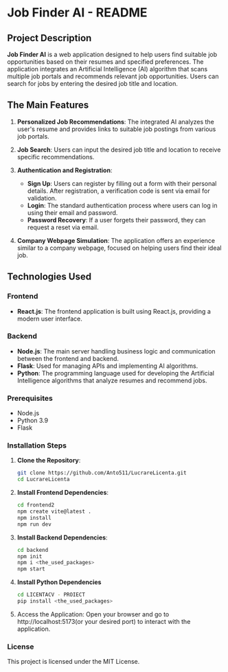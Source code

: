 # Job Finder AI - README

## Project Description

**Job Finder AI** is a web application designed to help users find suitable job opportunities based on their resumes and specified preferences. The application integrates an Artificial Intelligence (AI) algorithm that scans multiple job portals and recommends relevant job opportunities. Users can search for jobs by entering the desired job title and location.

## The Main Features

1. **Personalized Job Recommendations**: The integrated AI analyzes the user's resume and provides links to suitable job postings from various job portals.

2. **Job Search**: Users can input the desired job title and location to receive specific recommendations.

3. **Authentication and Registration**:
   - **Sign Up**: Users can register by filling out a form with their personal details. After registration, a verification code is sent via email for validation.
   - **Login**: The standard authentication process where users can log in using their email and password.
   - **Password Recovery**: If a user forgets their password, they can request a reset via email.

4. **Company Webpage Simulation**: The application offers an experience similar to a company webpage, focused on helping users find their ideal job.

## Technologies Used

### Frontend
- **React.js**: The frontend application is built using React.js, providing a modern user interface.

### Backend
- **Node.js**: The main server handling business logic and communication between the frontend and backend.
- **Flask**: Used for managing APIs and implementing AI algorithms.
- **Python**: The programming language used for developing the Artificial Intelligence algorithms that analyze resumes and recommend jobs.

### Prerequisites
- Node.js
- Python 3.9
- Flask

### Installation Steps

1. **Clone the Repository**:
   ```bash
   git clone https://github.com/Anto511/LucrareLicenta.git
   cd LucrareLicenta
   
2. **Install Frontend Dependencies**:
   ```bash
   cd frontend2
   npm create vite@latest .
   npm install
   npm run dev

4. **Install Backend Dependencies**:
   ```bash
   cd backend
   npm init
   npm i <the_used_packages>
   npm start

6. **Install Python Dependencies**
   ```bash
   cd LICENTACV - PROIECT
   pip install <the_used_packages>

8. Access the Application:
   Open your browser and go to http://localhost:5173(or your desired port) to interact with the application.

### License
This project is licensed under the MIT License.

